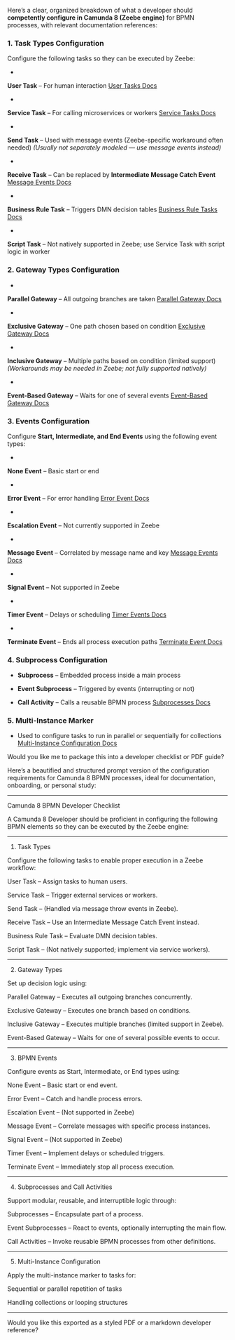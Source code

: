 Here’s a clear, organized breakdown of what a developer should **competently configure in Camunda 8 (Zeebe engine)** for BPMN processes, with relevant documentation references:
  
### **1. Task Types Configuration**
 
Configure the following tasks so they can be executed by Zeebe:
 
 
-  
**User Task** – For human interaction [User Tasks Docs](https://docs.camunda.io/docs/components/modeler/bpmn/user-tasks/)
 
 
-  
**Service Task** – For calling microservices or workers [Service Tasks Docs](https://docs.camunda.io/docs/components/modeler/bpmn/service-tasks/)
 
 
-  
**Send Task** – Used with message events (Zeebe-specific workaround often needed) *(Usually not separately modeled — use message events instead)*
 
 
-  
**Receive Task** – Can be replaced by **Intermediate Message Catch Event** [Message Events Docs](https://docs.camunda.io/docs/components/modeler/bpmn/events/message-events/)
 
 
-  
**Business Rule Task** – Triggers DMN decision tables [Business Rule Tasks Docs](https://docs.camunda.io/docs/components/modeler/bpmn/business-rule-tasks/)
 
 
-  
**Script Task** – Not natively supported in Zeebe; use Service Task with script logic in worker
 
 

  
### **2. Gateway Types Configuration**
 
 
-  
**Parallel Gateway** – All outgoing branches are taken [Parallel Gateway Docs](https://docs.camunda.io/docs/components/modeler/bpmn/gateways/parallel-gateway/)
 
 
-  
**Exclusive Gateway** – One path chosen based on condition [Exclusive Gateway Docs](https://docs.camunda.io/docs/components/modeler/bpmn/gateways/exclusive-gateway/)
 
 
-  
**Inclusive Gateway** – Multiple paths based on condition (limited support) *(Workarounds may be needed in Zeebe; not fully supported natively)*
 
 
-  
**Event-Based Gateway** – Waits for one of several events [Event-Based Gateway Docs](https://docs.camunda.io/docs/components/modeler/bpmn/gateways/event-based-gateway/)
 
 

  
### **3. Events Configuration**
 
Configure **Start, Intermediate, and End Events** using the following event types:
 
 
-  
**None Event** – Basic start or end
 
 
-  
**Error Event** – For error handling [Error Event Docs](https://docs.camunda.io/docs/components/modeler/bpmn/events/error-events/)
 
 
-  
**Escalation Event** – Not currently supported in Zeebe
 
 
-  
**Message Event** – Correlated by message name and key [Message Events Docs](https://docs.camunda.io/docs/components/modeler/bpmn/events/message-events/)
 
 
-  
**Signal Event** – Not supported in Zeebe
 
 
-  
**Timer Event** – Delays or scheduling [Timer Events Docs](https://docs.camunda.io/docs/components/modeler/bpmn/events/timer-events/)
 
 
-  
**Terminate Event** – Ends all process execution paths [Terminate Event Docs](https://docs.camunda.io/docs/components/modeler/bpmn/events/terminate-events/)
 
 

  
### **4. Subprocess Configuration**
 
 
- **Subprocess** – Embedded process inside a main process
 
- **Event Subprocess** – Triggered by events (interrupting or not)
 
- **Call Activity** – Calls a reusable BPMN process [Subprocesses Docs](https://docs.camunda.io/docs/components/modeler/bpmn/subprocesses/)
 

  
### **5. Multi-Instance Marker**
 
 
- Used to configure tasks to run in parallel or sequentially for collections [Multi-Instance Configuration Docs](https://docs.camunda.io/docs/components/modeler/bpmn/multi-instance/)
 

  
Would you like me to package this into a developer checklist or PDF guide?


Here’s a beautified and structured prompt version of the configuration requirements for Camunda 8 BPMN processes, ideal for documentation, onboarding, or personal study:


---

Camunda 8 BPMN Developer Checklist

A Camunda 8 Developer should be proficient in configuring the following BPMN elements so they can be executed by the Zeebe engine:


---

1. Task Types

Configure the following tasks to enable proper execution in a Zeebe workflow:

User Task – Assign tasks to human users.

Service Task – Trigger external services or workers.

Send Task – (Handled via message throw events in Zeebe).

Receive Task – Use an Intermediate Message Catch Event instead.

Business Rule Task – Evaluate DMN decision tables.

Script Task – (Not natively supported; implement via service workers).



---

2. Gateway Types

Set up decision logic using:

Parallel Gateway – Executes all outgoing branches concurrently.

Exclusive Gateway – Executes one branch based on conditions.

Inclusive Gateway – Executes multiple branches (limited support in Zeebe).

Event-Based Gateway – Waits for one of several possible events to occur.



---

3. BPMN Events

Configure events as Start, Intermediate, or End types using:

None Event – Basic start or end event.

Error Event – Catch and handle process errors.

Escalation Event – (Not supported in Zeebe)

Message Event – Correlate messages with specific process instances.

Signal Event – (Not supported in Zeebe)

Timer Event – Implement delays or scheduled triggers.

Terminate Event – Immediately stop all process execution.



---

4. Subprocesses and Call Activities

Support modular, reusable, and interruptible logic through:

Subprocesses – Encapsulate part of a process.

Event Subprocesses – React to events, optionally interrupting the main flow.

Call Activities – Invoke reusable BPMN processes from other definitions.



---

5. Multi-Instance Configuration

Apply the multi-instance marker to tasks for:

Sequential or parallel repetition of tasks

Handling collections or looping structures



---

Would you like this exported as a styled PDF or a markdown developer reference?



